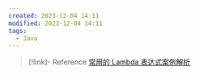 ```yaml
---
created: 2023-12-04 14:11
modified: 2023-12-04 14:11
tags:
  - Java
---
```




> [!link]- Reference
> [常用的 Lambda 表达式案例解析](https://juejin.cn/post/7307098426097139775?share_token=4fd89f37-5272-4f52-a39b-45c53c31a3c3)
